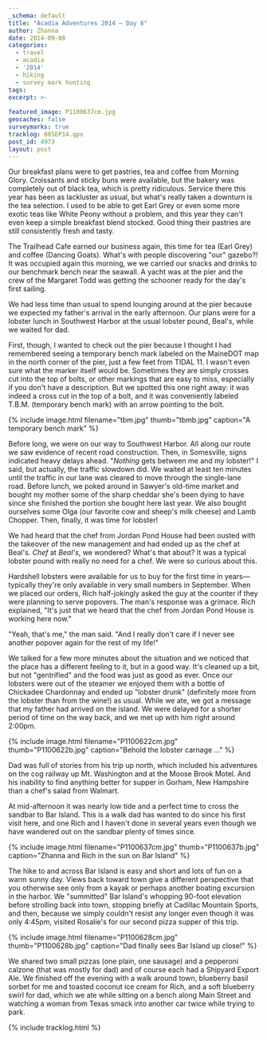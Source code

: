 ```yaml
---
_schema: default
title: "Acadia Adventures 2014 – Day 6"
author: Zhanna
date: 2014-09-08
categories:
  - travel
  - acadia
  - '2014'
  - hiking
  - survey mark hunting
tags:
excerpt: >-
  
featured_image: P1100637cm.jpg
geocaches: false
surveymarks: true
tracklog: 08SEP14.gpx
post_id: 4973
layout: post
---
```


Our breakfast plans were to get pastries, tea and coffee from Morning Glory. Croissants and sticky buns were available, but the bakery was completely out of black tea, which is pretty ridiculous. Service there this year has been as lackluster as usual, but what's really taken a downturn is the tea selection. I used to be able to get Earl Grey or even some more exotic teas like White Peony without a problem, and this year they can't even keep a simple breakfast blend stocked. Good thing their pastries are still consistently fresh and tasty.  

The Trailhead Cafe earned our business again, this time for tea (Earl Grey) and coffee (Dancing Goats). What's with people discovering "our" gazebo?! It was occupied again this morning, we we carried our snacks and drinks to our benchmark bench near the seawall. A yacht was at the pier and the crew of the Margaret Todd was getting the schooner ready for the day's first sailing.

We had less time than usual to spend lounging around at the pier because we expected my father's arrival in the early afternoon.  Our plans were for a lobster lunch in Southwest Harbor at the usual lobster pound, Beal's, while we waited for dad.  

First, though, I wanted to check out the pier because I thought I had remembered seeing a temporary bench mark labeled on the MaineDOT map in the north corner of the pier, just a few feet from TIDAL 11. I wasn't even sure what the marker itself would be. Sometimes they are simply crosses cut into the top of bolts, or other markings that are easy to miss, especially if you don't have a description. But we spotted this one right away: it was indeed a cross cut in the top of a bolt, and it was conveniently labeled T.B.M. (temporary bench mark) with an arrow pointing to the bolt.

{% include image.html filename="tbm.jpg" thumb="tbmb.jpg" caption="A temporary bench mark" %}

Before long, we were on our way to Southwest Harbor. All along our route we saw evidence of recent road construction. Then, in Somesville, signs indicated heavy delays ahead. "_Nothing_ gets between me and my lobster!" I said, but actually, the traffic slowdown did. We waited at least ten minutes until the traffic in our lane was cleared to move through the single-lane road. Before lunch, we poked around in Sawyer's old-time market and bought my mother some of the sharp cheddar she's been dying to have since she finished the portion she bought here last year. We also bought ourselves some Olga (our favorite cow and sheep's milk cheese) and Lamb Chopper. Then, finally, it was time for lobster!

We had heard that the chef from Jordan Pond House had been ousted with the takeover of the new management and had ended up as the chef at Beal's. _Chef_ at _Beal's_, we wondered?  What's that about? It was a typical lobster pound with really no need for a chef. We were so curious about this. 

Hardshell lobsters were available for us to buy for the first time in years—typically they're only available in very small numbers in September. When we placed our orders, Rich half-jokingly asked the guy at the counter if they were planning to serve popovers. The man's response was a grimace. Rich explained, "It's just that we heard that the chef from Jordan Pond House is working here now." 

"Yeah, that's me," the man said. "And I really don't care if I never see another popover again for the rest of my life!" 

We talked for a few more minutes about the situation and we noticed that the place has a different feeling to it, but in a good way. It's cleaned up a bit, but not "gentrified" and the food was just as good as ever. Once our lobsters were out of the steamer we enjoyed them with a bottle of Chickadee Chardonnay and ended up "lobster drunk" (definitely more from the lobster than from the wine!) as usual. While we ate, we got a message that my father had arrived on the island. We were delayed for a shorter period of time on the way back, and we met up with him right around 2:00pm. 

{% include image.html filename="P1100622cm.jpg" thumb="P1100622b.jpg" caption="Behold the lobster carnage ..." %}

Dad was full of stories from his trip up north, which included his adventures on the cog railway up Mt. Washington and at the Moose Brook Motel. And his inability to find anything better for supper in Gorham, New Hampshire than a chef's salad from Walmart. 

At mid-afternoon it was nearly low tide and a perfect time to cross the sandbar to Bar Island.  This is a walk dad has wanted to do since his first visit here, and one Rich and I haven't done in several years even though we have wandered out on the sandbar plenty of times since. 

{% include image.html filename="P1100637cm.jpg" thumb="P1100637b.jpg" caption="Zhanna and Rich in the sun on Bar Island" %}

The hike to and across Bar Island is easy and short and lots of fun on a warm sunny day. Views back toward town give a different perspective that you otherwise see only from a kayak or perhaps another boating excursion in the harbor. We "summitted" Bar Island's whopping 90-foot elevation before strolling back into town, stopping briefly at Cadillac Mountain Sports, and then, because we simply couldn't resist any longer even though it was only 4:45pm, visited Rosalie's for our second pizza supper of this trip. 

{% include image.html filename="P1100628cm.jpg" thumb="P1100628b.jpg" caption="Dad finally sees Bar Island up close!" %}

We shared two small pizzas (one plain, one sausage) and a pepperoni calzone (that was mostly for dad) and of course each had a Shipyard Export Ale. We finished off the evening with a walk around town, blueberry basil sorbet for me and toasted coconut ice cream for Rich, and a soft blueberry swirl for dad, which we ate while sitting on a bench along Main Street and watching a woman from Texas smack into another car twice while trying to park.

{% include tracklog.html %}

